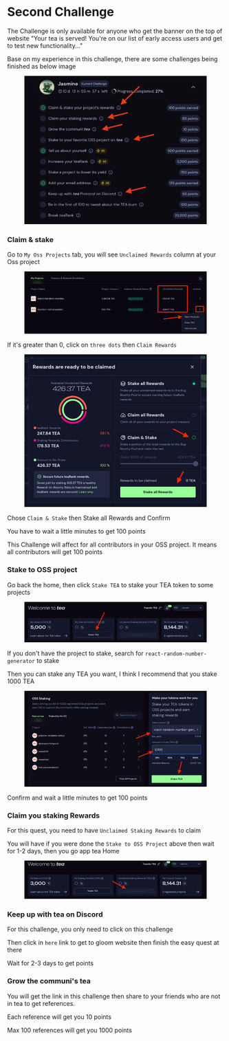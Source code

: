 # Second Challenge

The Challenge is only available for anyone who get the banner on the top of website "Your tea is served! You're on our list of early access users and get to test new functionality..."

Base on my experience in this challenge, there are some challenges being finished as below image

<figure><img src="../.gitbook/assets/image (50).png" alt=""><figcaption></figcaption></figure>

### Claim & stake <a href="#claim-and-stake" id="claim-and-stake"></a>

Go to `My Oss Projects` tab, you will see `Unclaimed Rewards` column at your Oss project

<figure><img src="../.gitbook/assets/image (51).png" alt=""><figcaption></figcaption></figure>

If it's greater than 0, click on `three dots` then `Claim Rewards`

<figure><img src="../.gitbook/assets/image (52).png" alt=""><figcaption></figcaption></figure>

Chose `Claim & Stake` then Stake all Rewards and Confirm

You have to wait a little minutes to get 100 points

This Challenge will affect for all contributors in your OSS project. It means all contributors will get 100 points

### Stake to OSS project <a href="#stake-to-oss-project" id="stake-to-oss-project"></a>

Go back the home, then click `Stake TEA` to stake your TEA token to some projects

<figure><img src="../.gitbook/assets/image (53).png" alt=""><figcaption></figcaption></figure>

If you don't have the project to stake, search for `react-random-number-generator` to stake

Then you can stake any TEA you want, I think I recommend that you stake 1000 TEA

<figure><img src="../.gitbook/assets/image (54).png" alt=""><figcaption></figcaption></figure>

Confirm and wait a little minutes to get 100 points

### Claim you staking Rewards <a href="#claim-you-staking-rewards" id="claim-you-staking-rewards"></a>

For this quest, you need to have `Unclaimed Staking Rewards` to claim

You will have if you were done the `Stake to OSS Project` above then wait for 1-2 days, then you go app tea Home

<figure><img src="../.gitbook/assets/image (55).png" alt=""><figcaption></figcaption></figure>

### Keep up with tea on Discord <a href="#keep-up-with-tea-on-discord" id="keep-up-with-tea-on-discord"></a>

For this challenge, you only need to click on this challenge

Then click in `here` link to get to gloom website then finish the easy quest at there

Wait for 2-3 days to get points

### Grow the communi's tea <a href="#grow-the-communis-tea" id="grow-the-communis-tea"></a>

You will get the link in this challenge then share to your friends who are not in tea to get references.

Each reference will get you 10 points

Max 100 references will get you 1000 points
